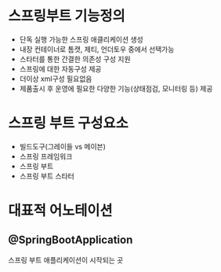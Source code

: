 # 스프링부트 기능정의
* 단독 실행 가능한 스프링 애클리케이션 생성
* 내장 컨테이너로 톰캣, 제티, 언더토우 중에서 선택가능
* 스타터를 통한 간결한 의존성 구성 지원
* 스프링에 대한 자동구성 제공
* 더이상 xml구성 필요없음
* 제품출시 후 운영에 필요한 다양한 기능(상태점검, 모니터링 등) 제공

# 스프링 부트 구성요소
* 빌드도구(그레이들 vs 메이븐)
* 스프링 프레임워크
* 스프링 부트
* 스프링 부트 스타터

# 대표적 어노테이션

## @SpringBootApplication
스프링 부트 애플리케이션이 시작되는 곳 